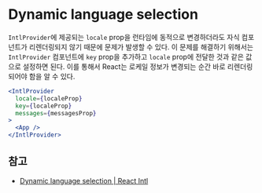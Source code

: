 # Dynamic language selection

`IntlProvider`에 제공되는 `locale` prop을 런타임에 동적으로 변경하더라도 자식 컴포넌트가 리렌더링되지 않기 때문에 문제가 발생할 수 있다. 이 문제를 해결하기 위해서는 `IntlProvider` 컴포넌트에 `key` prop을 추가하고 `locale` prop에 전달한 것과 같은 값으로 설정하면 된다. 이를 통해서 React는 로케일 정보가 변경되는 순간 바로 리렌더링되어야 함을 알 수 있다.

```jsx
<IntlProvider
  locale={localeProp}
  key={localeProp}
  messages={messagesProp}
>
  <App />
</IntlProvider>
```

## 참고

* [Dynamic language selection | React Intl](https://github.com/yahoo/react-intl/wiki/Components#dynamic-language-selection)
